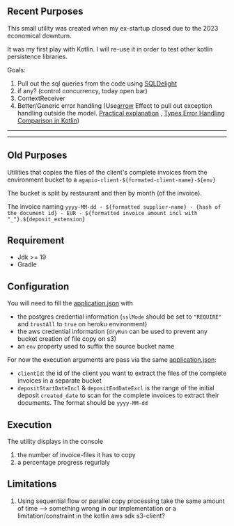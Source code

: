 ## Recent Purposes

This small utility was created when my ex-startup closed due to the 2023 economical downturn. 

It was my first play with Kotlin. I will re-use it in order to test other kotlin persistence libraries. 

Goals: 
1. Pull out the sql queries from the code using [SQLDelight](https://cashapp.github.io/sqldelight)
2. if any? (control concurrency, today open bar)
3. ContextReceiver
4. Better/Generic error handling (Use[arrow](https://arrow-kt.io/) Effect to pull out exception handling outside the model. [Practical explanation](https://www.youtube.com/watch?v=T04ynq2IVFs) , [Types Error Handling Comparison in Kotlin](https://betterprogramming.pub/typed-error-handling-in-kotlin-11ff25882880)) 

---
---

## Old Purposes

Utilities that copies the files of the client's complete invoices from the environment bucket to a `agapio-client-${formated-client-name}-${env}`

The bucket is split by restaurant and then by month (of the invoice).

The invoice naming `yyyy-MM-dd - ${formatted supplier-name} - {hash of the document id} - EUR - ${formatted invoice amount incl with "_"}.${deposit_extension}`

## Requirement

* Jdk >= 19
* Gradle

## Configuration

You will need to fill the [application.json](src/main/resources/application.json) with

* the postgres credential information (`sslMode` should be set to `"REQUIRE"` and `trustAll` to `true` on heroku environment)
* the aws credential information (`dryRun` can be used to prevent any bucket creation of file copy on s3)
* an `env` property used to suffix the source bucket name

For now the execution arguments are pass via the same [application.json](src/main/resources/application.json):

* `clientId`: the id of the client you want to extract the files of the complete invoices in a separate bucket
* `depositStartDateIncl` & `depositEndDateExcl` is the range of the initial deposit `created_date` to scan for the complete invoices to extract their documents.
  The format should be `yyyy-MM-dd`

##  Execution
The utility displays in the console 
1. the number of invoice-files it has to copy 
2. a percentage progress regurlaly

## Limitations
1. Using sequential flow or parallel copy processing take the same amount of time --> something wrong in our implementation or a limitation/constraint in the kotlin aws sdk s3-client?